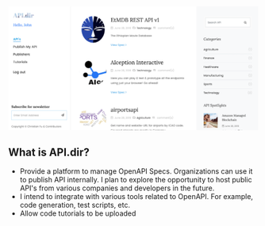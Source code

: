 
![Screenshot](https://github.com/chrisfu01/openapi.dir/raw/master/banner.png)

What is API.dir?
--------------------------
* Provide a platform to manage OpenAPI Specs. Organizations can use it to publish API internally. I plan to explore the 
opportunity to host public API's from various companies and developers in the future. 
* I intend to integrate with various tools related to OpenAPI. For example, code generation, test scripts, etc.
* Allow code tutorials to be uploaded
